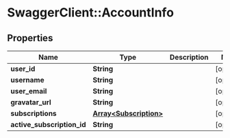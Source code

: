 # SwaggerClient::AccountInfo

## Properties
Name | Type | Description | Notes
------------ | ------------- | ------------- | -------------
**user_id** | **String** |  | [optional] 
**username** | **String** |  | [optional] 
**user_email** | **String** |  | [optional] 
**gravatar_url** | **String** |  | [optional] 
**subscriptions** | [**Array&lt;Subscription&gt;**](Subscription.md) |  | [optional] 
**active_subscription_id** | **String** |  | [optional] 

